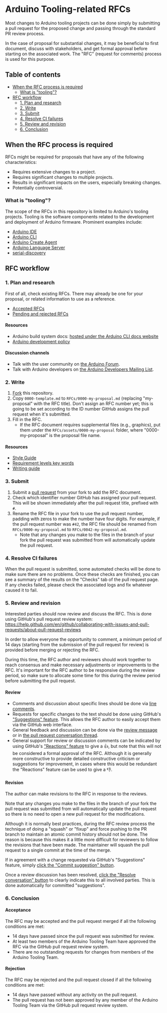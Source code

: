 # Arduino Tooling-related RFCs

Most changes to Arduino tooling projects can be done simply by submitting a pull request for the proposed change and passing through the standard PR review process.

In the case of proposal for substantial changes, it may be beneficial to first document, discuss with stakeholders, and get formal approval before starting on the associated work. The "RFC" (request for comments) process is used for this purpose.

## Table of contents

<!-- toc -->

- [When the RFC process is required](#when-the-rfc-process-is-required)
  - [What is "tooling"?](#what-is-tooling)
- [RFC workflow](#rfc-workflow)
  - [1. Plan and research](#1-plan-and-research)
  - [2. Write](#2-write)
  - [3. Submit](#3-submit)
  - [4. Resolve CI failures](#4-resolve-ci-failures)
  - [5. Review and revision](#5-review-and-revision)
  - [6. Conclusion](#6-conclusion)

<!-- tocstop -->

## When the RFC process is required

RFCs might be required for proposals that have any of the following characteristics:

- Requires extensive changes to a project.
- Requires significant changes to multiple projects.
- Results in significant impacts on the users, especially breaking changes.
- Potentially controversial.

### What is "tooling"?

The scope of the RFCs in this repository is limited to Arduino's tooling projects. Tooling is the software components related to the development and deployment of Arduino firmware. Prominent examples include:

- [Arduino IDE](https://github.com/arduino/arduino-ide)
- [Arduino CLI](https://github.com/arduino/arduino-cli)
- [Arduino Create Agent](https://github.com/arduino/arduino-create-agent)
- [Arduino Language Server](https://github.com/arduino/arduino-language-server)
- [serial-discovery](https://github.com/arduino/serial-discovery)

## RFC workflow

### 1. Plan and research

First of all, check existing RFCs. There may already be one for your proposal, or related information to use as a reference.

- [Accepted RFCs](RFCs)
- [Pending and rejected RFCs](https://github.com/arduino/tooling-rfcs/pulls?q=is%3Apr+is%3Aclosed)

#### Resources

- Arduino build system docs: [hosted under the Arduino CLI docs website](https://arduino.github.io/arduino-cli/dev/)
- [Arduino development policy](https://github.com/arduino/Arduino/wiki/Development-Policy)

#### Discussion channels

- Talk with the user community on [the Arduino Forum](https://forum.arduino.cc/).
- Talk with Arduino developers on [the Arduino Developers Mailing List](https://groups.google.com/a/arduino.cc/forum/#!forum/developers).

### 2. Write

1. [Fork](https://help.github.com/en/github/getting-started-with-github/fork-a-repo) this repository.
1. Copy `0000-template.md` to `RFCs/0000-my-proposal.md` (replacing "my-proposal" with the RFC title). Don't assign an RFC number yet; this is going to be set according to the ID number GitHub assigns the pull request when it's submitted.
1. Fill in the RFC.
   - If the RFC document requires supplemental files (e.g., graphics), put them under the `RFCs/assets/0000-my-proposal` folder, where "0000-my-proposal" is the proposal file name.

#### Resources

- [Style Guide](https://tools.ietf.org/html/rfc7322)
- [Requirement levels key words](https://tools.ietf.org/html/rfc2119)
- [Writing guide](https://github.com/inasafe/inasafe/wiki/How-to-write-an-RFC)

### 3. Submit

1. Submit a [pull request](https://help.github.com/en/github/collaborating-with-issues-and-pull-requests/about-pull-requests) from your fork to add the RFC document.
1. Check which identifier number GitHub has assigned your pull request. This will be shown immediately after the pull request title, prefixed with `#`.
1. Rename the RFC file in your fork to use the pull request number, padding with zeros to make the number have four digits. For example, if the pull request number was `#42`, the RFC file should be renamed from `RFCs/0000-my-proposal.md` to `RFCs/0042-my-proposal.md`.
   - Note that any changes you make to the files in the branch of your fork the pull request was submitted from will automatically update the pull request.

### 4. Resolve CI failures

When the pull request is submitted, some automated checks will be done to make sure there are no problems. Once these checks are finished, you can see a summary of the results on the "Checks" tab of the pull request page. If any checks failed, please check the associated logs and fix whatever caused it to fail.

### 5. Review and revision

Interested parties should now review and discuss the RFC. This is done using GitHub's pull request review system:<br />
https://help.github.com/en/github/collaborating-with-issues-and-pull-requests/about-pull-request-reviews

In order to allow everyone the opportunity to comment, a minimum period of 14 days (starting from the submission of the pull request for review) is provided before merging or rejecting the RFC.

During this time, the RFC author and reviewers should work together to reach consensus and make necessary adjustments or improvements to the RFC. It's important for the RFC author to be responsive during the review period, so make sure to allocate some time for this during the review period before submitting the pull request.

#### Review

- Comments and discussion about specific lines should be done via [line comments](https://docs.github.com/en/github/collaborating-with-issues-and-pull-requests/commenting-on-a-pull-request#adding-line-comments-to-a-pull-request).
- Requests for specific changes to the text should be done using GitHub's ["Suggestions" feature](https://docs.github.com/en/github/collaborating-with-issues-and-pull-requests/reviewing-proposed-changes-in-a-pull-request#starting-a-review:~:text=Optionally%2C%20to%20suggest%20a%20specific%20change). This allows the RFC author to easily accept them via the GitHub web interface.
- General feedback and discussion can be done via the [review message](https://docs.github.com/en/github/collaborating-with-issues-and-pull-requests/reviewing-proposed-changes-in-a-pull-request#submitting-your-review) or in [the pull request conversation thread](https://docs.github.com/en/github/collaborating-with-issues-and-pull-requests/commenting-on-a-pull-request#about-pull-request-comments).
- General support for review or discussion comments can be indicated by using GitHub's ["Reactions" feature](https://github.blog/2016-03-10-add-reactions-to-pull-requests-issues-and-comments/) to give a :+1:, but note that this will not be considered a formal approval of the RFC. Although it is generally more constructive to provide detailed constructive criticism or suggestions for improvement, in cases where this would be redundant the "Reactions" feature can be used to give a :-1:.

#### Revision

The author can make revisions to the RFC in response to the reviews.

Note that any changes you make to the files in the branch of your fork the pull request was submitted from will automatically update the pull request so there is no need to open a new pull request for the modifications.

Although it is normally best practices, during the RFC review process the technique of doing a "squash" or "fixup" and force pushing to the PR branch to maintain an atomic commit history should not be done. The reason is because this makes it a little more difficult for reviewers to follow the revisions that have been made. The maintainer will squash the pull request to a single commit at the time of the merge.

If in agreement with a change requested via GitHub's "Suggestions" feature, simply [click the "Commit suggestion" button](https://docs.github.com/en/github/collaborating-with-issues-and-pull-requests/incorporating-feedback-in-your-pull-request).

Once a review discussion has been resolved, [click the "Resolve conversation" button](https://docs.github.com/en/github/collaborating-with-issues-and-pull-requests/commenting-on-a-pull-request#resolving-conversations) to clearly indicate this to all involved parties. This is done automatically for committed "suggestions".

### 6. Conclusion

#### Acceptance

The RFC may be accepted and the pull request merged if all the following conditions are met:

- 14 days have passed since the pull request was submitted for review.
- At least two members of the Arduino Tooling Team have approved the RFC via the GitHub pull request review system.
- There are no outstanding requests for changes from members of the Arduino Tooling Team.

#### Rejection

The RFC may be rejected and the pull request closed if all the following conditions are met:

- 14 days have passed without any activity on the pull request.
- The pull request has not been approved by any member of the Arduino Tooling Team via the GitHub pull request review system.
